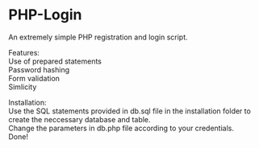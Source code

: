 # PHP-Login
An extremely simple PHP registration and login script.

Features:  
  Use of prepared statements  
  Password hashing  
  Form validation  
  Simlicity  

Installation:  
  Use the SQL statements provided in db.sql file in the installation folder to create the neccessary database and table.  
  Change the parameters in db.php file according to your credentials.  
  Done!  
